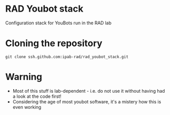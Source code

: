 # RAD Youbot stack
Configuration stack for YouBots run in the RAD lab

# Cloning the repository

```
git clone ssh.github.com:ipab-rad/rad_youbot_stack.git
```

# Warning

* Most of this stuff is lab-dependent - i.e. do not use it without
  having had a look at the code first!
* Considering the age of most youbot software, it's a mistery how this
  is even working
